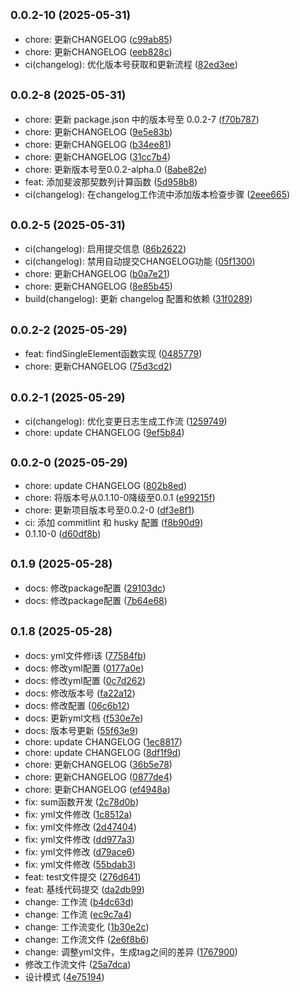 ## <small>0.0.2-10 (2025-05-31)</small>

* chore: 更新CHANGELOG ([c99ab85](https://github.com/jcz-sudo4770/duyi/commit/c99ab85))
* chore: 更新CHANGELOG ([eeb828c](https://github.com/jcz-sudo4770/duyi/commit/eeb828c))
* ci(changelog): 优化版本号获取和更新流程 ([82ed3ee](https://github.com/jcz-sudo4770/duyi/commit/82ed3ee))



## <small>0.0.2-8 (2025-05-31)</small>

* chore: 更新 package.json 中的版本号至 0.0.2-7 ([f70b787](https://github.com/jcz-sudo4770/duyi/commit/f70b787))
* chore: 更新CHANGELOG ([9e5e83b](https://github.com/jcz-sudo4770/duyi/commit/9e5e83b))
* chore: 更新CHANGELOG ([b34ee81](https://github.com/jcz-sudo4770/duyi/commit/b34ee81))
* chore: 更新CHANGELOG ([31cc7b4](https://github.com/jcz-sudo4770/duyi/commit/31cc7b4))
* chore: 更新版本号至0.0.2-alpha.0 ([8abe82e](https://github.com/jcz-sudo4770/duyi/commit/8abe82e))
* feat: 添加斐波那契数列计算函数 ([5d958b8](https://github.com/jcz-sudo4770/duyi/commit/5d958b8))
* ci(changelog): 在changelog工作流中添加版本检查步骤 ([2eee665](https://github.com/jcz-sudo4770/duyi/commit/2eee665))



## <small>0.0.2-5 (2025-05-31)</small>

* ci(changelog): 启用提交信息 ([86b2622](https://github.com/jcz-sudo4770/duyi/commit/86b2622))
* ci(changelog): 禁用自动提交CHANGELOG功能 ([05f1300](https://github.com/jcz-sudo4770/duyi/commit/05f1300))
* chore: 更新CHANGELOG ([b0a7e21](https://github.com/jcz-sudo4770/duyi/commit/b0a7e21))
* chore: 更新CHANGELOG ([8e85b45](https://github.com/jcz-sudo4770/duyi/commit/8e85b45))
* build(changelog): 更新 changelog 配置和依赖 ([31f0289](https://github.com/jcz-sudo4770/duyi/commit/31f0289))



## <small>0.0.2-2 (2025-05-29)</small>

* feat: findSingleElement函数实现 ([0485779](https://github.com/jcz-sudo4770/duyi/commit/0485779))
* chore: 更新CHANGELOG ([75d3cd2](https://github.com/jcz-sudo4770/duyi/commit/75d3cd2))



## <small>0.0.2-1 (2025-05-29)</small>

* ci(changelog): 优化变更日志生成工作流 ([1259749](https://github.com/jcz-sudo4770/duyi/commit/1259749))
* chore: update CHANGELOG ([9ef5b84](https://github.com/jcz-sudo4770/duyi/commit/9ef5b84))



## <small>0.0.2-0 (2025-05-29)</small>

* chore: update CHANGELOG ([802b8ed](https://github.com/jcz-sudo4770/duyi/commit/802b8ed))
* chore: 将版本号从0.1.10-0降级至0.0.1 ([e99215f](https://github.com/jcz-sudo4770/duyi/commit/e99215f))
* chore: 更新项目版本号至0.0.2-0 ([df3e8f1](https://github.com/jcz-sudo4770/duyi/commit/df3e8f1))
* ci: 添加 commitlint 和 husky 配置 ([f8b90d9](https://github.com/jcz-sudo4770/duyi/commit/f8b90d9))
* 0.1.10-0 ([d60df8b](https://github.com/jcz-sudo4770/duyi/commit/d60df8b))



## <small>0.1.9 (2025-05-28)</small>

* docs: 修改package配置 ([29103dc](https://github.com/jcz-sudo4770/duyi/commit/29103dc))
* docs: 修改package配置 ([7b64e68](https://github.com/jcz-sudo4770/duyi/commit/7b64e68))



## <small>0.1.8 (2025-05-28)</small>

* docs: yml文件修i该 ([77584fb](https://github.com/jcz-sudo4770/duyi/commit/77584fb))
* docs: 修改yml配置 ([0177a0e](https://github.com/jcz-sudo4770/duyi/commit/0177a0e))
* docs: 修改yml配置 ([0c7d262](https://github.com/jcz-sudo4770/duyi/commit/0c7d262))
* docs: 修改版本号 ([fa22a12](https://github.com/jcz-sudo4770/duyi/commit/fa22a12))
* docs: 修改配置 ([06c6b12](https://github.com/jcz-sudo4770/duyi/commit/06c6b12))
* docs: 更新yml文档 ([f530e7e](https://github.com/jcz-sudo4770/duyi/commit/f530e7e))
* docs: 版本号更新 ([55f63e9](https://github.com/jcz-sudo4770/duyi/commit/55f63e9))
* chore: update CHANGELOG ([1ec8817](https://github.com/jcz-sudo4770/duyi/commit/1ec8817))
* chore: update CHANGELOG ([8df1f9d](https://github.com/jcz-sudo4770/duyi/commit/8df1f9d))
* chore: 更新CHANGELOG ([36b5e78](https://github.com/jcz-sudo4770/duyi/commit/36b5e78))
* chore: 更新CHANGELOG ([0877de4](https://github.com/jcz-sudo4770/duyi/commit/0877de4))
* chore: 更新CHANGELOG ([ef4948a](https://github.com/jcz-sudo4770/duyi/commit/ef4948a))
* fix: sum函数开发 ([2c78d0b](https://github.com/jcz-sudo4770/duyi/commit/2c78d0b))
* fix: yml文件修改 ([1c8512a](https://github.com/jcz-sudo4770/duyi/commit/1c8512a))
* fix: yml文件修改 ([2d47404](https://github.com/jcz-sudo4770/duyi/commit/2d47404))
* fix: yml文件修改 ([dd977a3](https://github.com/jcz-sudo4770/duyi/commit/dd977a3))
* fix: yml文件修改 ([d79ace6](https://github.com/jcz-sudo4770/duyi/commit/d79ace6))
* fix: yml文件修改 ([55bdab3](https://github.com/jcz-sudo4770/duyi/commit/55bdab3))
* feat: test文件提交 ([276d641](https://github.com/jcz-sudo4770/duyi/commit/276d641))
* feat: 基线代码提交 ([da2db99](https://github.com/jcz-sudo4770/duyi/commit/da2db99))
* change: 工作流 ([b4dc63d](https://github.com/jcz-sudo4770/duyi/commit/b4dc63d))
* change: 工作流 ([ec9c7a4](https://github.com/jcz-sudo4770/duyi/commit/ec9c7a4))
* change: 工作流变化 ([1b30e2c](https://github.com/jcz-sudo4770/duyi/commit/1b30e2c))
* change: 工作流文件 ([2e6f8b6](https://github.com/jcz-sudo4770/duyi/commit/2e6f8b6))
* change: 调整yml文件，生成tag之间的差异 ([1767900](https://github.com/jcz-sudo4770/duyi/commit/1767900))
* 修改工作流文件 ([25a7dca](https://github.com/jcz-sudo4770/duyi/commit/25a7dca))
* 设计模式 ([4e75194](https://github.com/jcz-sudo4770/duyi/commit/4e75194))



